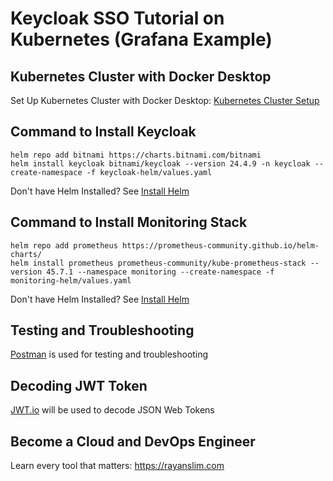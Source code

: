 # Keycloak SSO Tutorial on Kubernetes (Grafana Example)



## Kubernetes Cluster with Docker Desktop

Set Up Kubernetes Cluster with Docker Desktop: [Kubernetes Cluster Setup](https://youtu.be/IBkU4dghY0Y)

## Command to Install Keycloak

```
helm repo add bitnami https://charts.bitnami.com/bitnami
helm install keycloak bitnami/keycloak --version 24.4.9 -n keycloak --create-namespace -f keycloak-helm/values.yaml
```

Don't have Helm Installed? See [Install Helm](https://kubernetestraining.io/blog/installing-helm-on-mac-and-windows)

## Command to Install Monitoring Stack

```
helm repo add prometheus https://prometheus-community.github.io/helm-charts/
helm install prometheus prometheus-community/kube-prometheus-stack --version 45.7.1 --namespace monitoring --create-namespace -f monitoring-helm/values.yaml
```

Don't have Helm Installed? See [Install Helm](https://kubernetestraining.io/blog/installing-helm-on-mac-and-windows)

## Testing and Troubleshooting

[Postman](https://www.postman.com/downloads/) is used for testing and troubleshooting

## Decoding JWT Token

[JWT.io](https://jwt.io/) will be used to decode JSON Web Tokens


## Become a Cloud and DevOps Engineer

Learn every tool that matters: https://rayanslim.com
